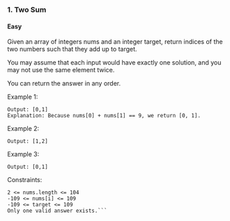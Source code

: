 ### 1. Two Sum
#### Easy

Given an array of integers nums and an integer target, return indices of the two numbers such that they add up to target.

You may assume that each input would have exactly one solution, and you may not use the same element twice.

You can return the answer in any order.

Example 1:
```Input: nums = [2,7,11,15], target = 9
Output: [0,1]
Explanation: Because nums[0] + nums[1] == 9, we return [0, 1].
```

Example 2:
```Input: nums = [3,2,4], target = 6
Output: [1,2]
```

Example 3:
```Input: nums = [3,3], target = 6
Output: [0,1]
 ```

Constraints:
```
2 <= nums.length <= 104
-109 <= nums[i] <= 109
-109 <= target <= 109
Only one valid answer exists.```